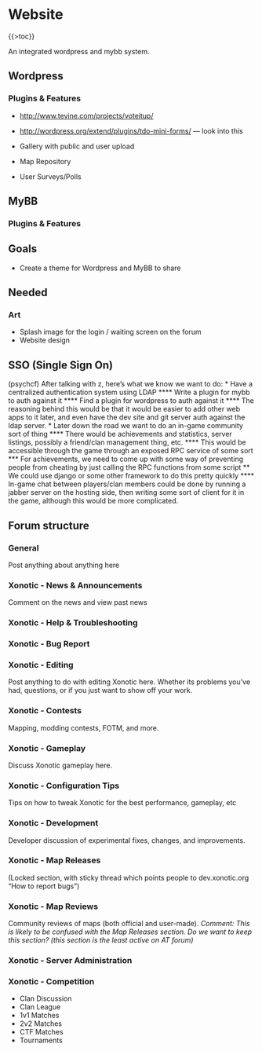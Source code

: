 Website
=======

{{\>toc}}

An integrated wordpress and mybb system.

Wordpress
---------

### Plugins & Features

-   http://www.tevine.com/projects/voteitup/

-   http://wordpress.org/extend/plugins/tdo-mini-forms/ — look into this

-   Gallery with public and user upload

-   Map Repository

-   User Surveys/Polls

MyBB
----

### Plugins & Features

Goals
-----

-   Create a theme for Wordpress and MyBB to share

Needed
------

### Art

-   Splash image for the login / waiting screen on the forum
-   Website design

SSO (Single Sign On)
--------------------

(psychcf) After talking with z, here’s what we know we want to do:
\* Have a centralized authentication system using LDAP
**** Write a plugin for mybb to auth against it
**** Find a plugin for wordpress to auth against it
**** The reasoning behind this would be that it would be easier to add other web apps to it later, and even have the dev site and git server auth against the ldap server.
\* Later down the road we want to do an in-game community sort of thing
**** There would be achievements and statistics, server listings, possibly a friend/clan management thing, etc.
**** This would be accessible through the game through an exposed RPC service of some sort
**\* For achievements, we need to come up with some way of preventing people from cheating by just calling the RPC functions from some script
** We could use django or some other framework to do this pretty quickly
**** In-game chat between players/clan members could be done by running a jabber server on the hosting side, then writing some sort of client for it in the game, although this would be more complicated.

Forum structure
---------------

### General

Post anything about anything here

### Xonotic - News & Announcements

Comment on the news and view past news

### Xonotic - Help & Troubleshooting

### Xonotic - Bug Report

### Xonotic - Editing

Post anything to do with editing Xonotic here.
Whether its problems you’ve had, questions, or if you just want to show off your work.

### Xonotic - Contests

Mapping, modding contests, FOTM, and more.

### Xonotic - Gameplay

Discuss Xonotic gameplay here.

### Xonotic - Configuration Tips

Tips on how to tweak Xonotic for the best performance, gameplay, etc

### Xonotic - Development

Developer discussion of experimental fixes, changes, and improvements.

### Xonotic - Map Releases

(Locked section, with sticky thread which points people to dev.xonotic.org “How to report bugs”)

### Xonotic - Map Reviews

Community reviews of maps (both official and user-made).
*Comment: This is likely to be confused with the Map Releases section. Do we want to keep this section? (this section is the least active on AT forum)*

### Xonotic - Server Administration

### Xonotic - Competition

-   Clan Discussion
-   Clan League
-   1v1 Matches
-   2v2 Matches
-   CTF Matches
-   Tournaments

